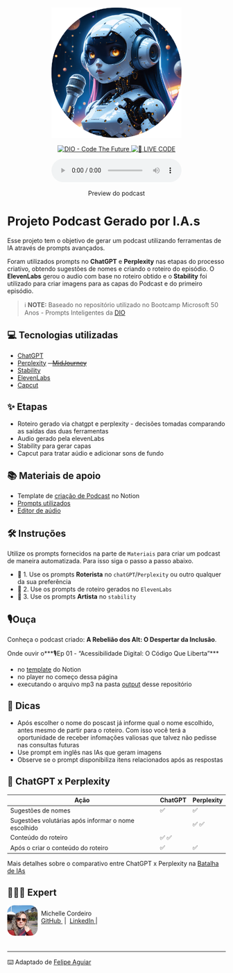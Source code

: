 <p align="center">
<img
    src="./assets/capa-podcast.png"
    width="300"
/>
</p>

<p align="center">
<a href="https://dio.me/">
    <img
        src="https://img.shields.io/badge/DIO-Code_The_Future-28DA77?logo=youtube"
        alt="DIO - Code The Future">
</a>
<a href="https://dio.me/">
<img
    src="https://img.shields.io/badge/🔴_LIVE_CODE-FF5E72"
    alt="🔴 LIVE CODE">
</a>
</p>


<div align="center">
    <audio src="output/podcast_ep01_modifided.mp3" controls title="Podcast editado"></audio>
    <p align="center">
        Preview do podcast
    </p>
</div>

# Projeto Podcast Gerado por I.A.s



Esse projeto tem o objetivo de gerar um podcast utilizando ferramentas de IA através de prompts avançados.

Foram utilizados prompts no **ChatGPT** e **Perplexity** nas etapas do processo criativo, obtendo sugestões de nomes e criando o roteiro do episódio. O **ElevenLabs** gerou o audio com base no roteiro obtido e o **Stability** foi utilizado para criar imagens para as capas do Podcast e do primeiro episódio.

 > ℹ️ **NOTE:** Baseado no repositório utilizado no Bootcamp Microsoft 50 Anos - Prompts Inteligentes da [DIO](https://dio.me)



## 💻 Tecnologias utilizadas

- [ChatGPT](https://chat.openai.com/)
- [Perplexity](https://www.perplexity.ai/)
~~- [MidJourney](https://www.perplexity.ai/)~~
- [Stability](https://dreamstudio.stability.ai/)
- [ElevenLabs](https://beta.elevenlabs.io/)
- [Capcut](https://www.capcut.com/pt-br/)

## ✨ Etapas
- Roteiro gerado via chatgpt e perplexity - decisões tomadas comparando as saídas das duas ferramentas
- Audio gerado pela elevenLabs
- Stability para gerar capas
- Capcut para tratar aúdio e adicionar sons de fundo

## 📚 Materiais de apoio

- Template de [criação de Podcast](https://www.notion.so/PAS-Podcast-AI-Studio-1f56c298a28280ba90cfde4686b780cd?pvs=4) no Notion
- [Prompts utilizados](https://www.notion.so/PAS-Podcast-AI-Studio-1f56c298a28280ba90cfde4686b780cd?pvs=4#1f56c298a28281209e95d87aea8e8e7a)
- [Editor de aúdio](https://www.capcut.com/editor?from_page=landing_page&__action_from=picture_V%C3%ADdeos%20profissionais%20em%20minutos,%20n%C3%A3o%20em%20horas.)


## 🛠️ Instruções

Utilize os prompts fornecidos  na parte de `Materiais`  para criar um podcast de maneira automatizada.
Para isso siga o passo a passo abaixo.

- 🤖 1. Use os prompts **Roterista** no `chatGPT`/`Perplexity` ou outro qualquer da sua preferência
- 🤖 2. Use os prompts de roteiro gerados no  `ElevenLabs`
- 🤖 3. Use os prompts **Artista** no `stability`

## 🎙️Ouça
Conheça o podcast criado: **A Rebelião dos Alt: O Despertar da Inclusão**.

Onde ouvir o***🎙️Ep 01 - “Acessibilidade Digital: O Código Que Liberta”***
- no [template](https://www.notion.so/PAS-Podcast-AI-Studio-1f56c298a28280ba90cfde4686b780cd?pvs=4) do Notion
- no player no começo dessa página
- executando o arquivo mp3 na pasta [output](https://github.com/MichelleCordeiro/prompts-for-podcast-generate-by-ia/tree/main/output) desse repositório


## 🎯 Dicas
- Após escolher o nome do poscast já informe qual o nome escolhido, antes mesmo de partir para o roteiro. Com isso  você terá a oportunidade de receber infomações valiosas que talvez não pedisse nas consultas futuras
- Use prompt em inglês nas IAs que geram imagens
- Observe se o prompt disponibiliza itens relacionados após as respostas


## 🦾 ChatGPT x Perplexity
|        Ação                                           | ChatGPT | Perplexity |
|-------------------------------------------------------|---------|------------|
| Sugestões de nomes                                    |   ✅    |     ✅     |
| Sugestões volutárias após informar o nome escolhido   |         |    ✅ ✅   |
| Conteúdo do roteiro                                   |  ✅ ✅  |            |
| Após o criar o conteúdo do roteiro                    |   ✅    |     ✅     |

Mais detalhes sobre o comparativo entre  ChatGPT x Perplexity na [Batalha de IAs](https://github.com/MichelleCordeiro/prompts-for-podcast-generate-by-ia/blob/main/Batalha_de_IAs.md)

## 👩🏼‍💻 Expert

<p>
    <img
      align=left
      width=70
      src="./assets/author-round.png"
    />
    <p style="padding-top:10px">&nbsp&nbspMichelle Cordeiro<br>
        &nbsp
        <a href="https://github.com/MichelleCordeiro">
            GitHub
        </a>
        &nbsp;|&nbsp;
        <a href="https://www.linkedin.com/in/michelle-cordeiro">
            LinkedIn
        </a>
        |
    </p>
<br/><br/>
<p>

---

⌨️ Adaptado de [Felipe Aguiar](https://github.com/felipeAguiarCode)
